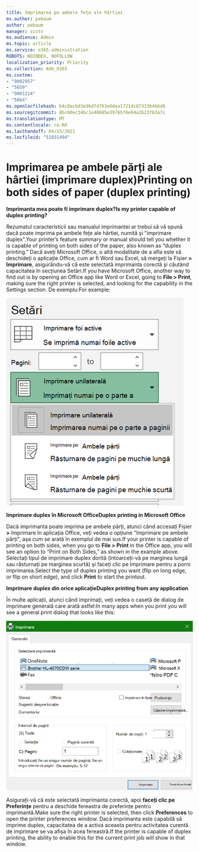 ```yaml
---
title: Imprimarea pe ambele fețe ale hârtiei
ms.author: pebaum
author: pebaum
manager: scotv
ms.audience: Admin
ms.topic: article
ms.service: o365-administration
ROBOTS: NOINDEX, NOFOLLOW
localization_priority: Priority
ms.collection: Adm_O365
ms.custom:
- "9002957"
- "5659"
- "9001214"
- "5664"
ms.openlocfilehash: b4c8acbd3e9bd74763e6dea1721dc87333b4b6d6
ms.sourcegitcommit: 8bc60ec34bc1e40685e3976576e04a2623f63a7c
ms.translationtype: MT
ms.contentlocale: ro-RO
ms.lasthandoff: 04/15/2021
ms.locfileid: "51831494"
---
```

# <a name="printing-on-both-sides-of-paper-duplex-printing"></a><span data-ttu-id="d160c-102">Imprimarea pe ambele părți ale hârtiei (imprimare duplex)</span><span class="sxs-lookup"><span data-stu-id="d160c-102">Printing on both sides of paper (duplex printing)</span></span>

<span data-ttu-id="d160c-103">**Imprimanta mea poate fi imprimare duplex?**</span><span class="sxs-lookup"><span data-stu-id="d160c-103">**Is my printer capable of duplex printing?**</span></span>

<span data-ttu-id="d160c-104">Rezumatul caracteristicii sau manualul imprimantei ar trebui să vă spună dacă poate imprima pe ambele fețe ale hârtiei, numită și "imprimare duplex".</span><span class="sxs-lookup"><span data-stu-id="d160c-104">Your printer’s feature summary or manual should tell you whether it is capable of printing on both sides of the paper, also known as “duplex printing.”</span></span> <span data-ttu-id="d160c-105">Dacă aveți Microsoft Office, o altă modalitate de a afla este să deschideți o aplicație Office, cum ar fi Word sau Excel, să mergeți la Fișier **> Imprimare**, asigurându-vă că este selectată imprimanta corectă și căutând capacitatea în secțiunea Setări.</span><span class="sxs-lookup"><span data-stu-id="d160c-105">If you have Microsoft Office, another way to find out is by opening an Office app like Word or Excel, going to **File > Print**, making sure the right printer is selected, and looking for the capability in the Settings section.</span></span> <span data-ttu-id="d160c-106">De exemplu:</span><span class="sxs-lookup"><span data-stu-id="d160c-106">For example:</span></span> 

![Setări imprimantă](media/print-settings.png)

<span data-ttu-id="d160c-108">**Imprimare duplex în Microsoft Office**</span><span class="sxs-lookup"><span data-stu-id="d160c-108">**Duplex printing in Microsoft Office**</span></span>

<span data-ttu-id="d160c-109">Dacă imprimanta poate imprima pe ambele părți, atunci când accesați Fișier **>** Imprimare în aplicația Office, veți vedea o opțiune "Imprimare pe ambele părți", așa cum se arată în exemplul de mai sus.</span><span class="sxs-lookup"><span data-stu-id="d160c-109">If your printer is capable of printing on both sides, when you go to **File > Print** in the Office app, you will see an option to “Print on Both Sides,” as shown in the example above.</span></span>  <span data-ttu-id="d160c-110">Selectați tipul de imprimare duplex dorită (întoarceți-vă pe  marginea lungă sau răsturnați pe marginea scurtă) și faceți clic pe Imprimare pentru a porni imprimarea.</span><span class="sxs-lookup"><span data-stu-id="d160c-110">Select the type of duplex printing you want (flip on long edge, or flip on short edge), and click **Print** to start the printout.</span></span>

<span data-ttu-id="d160c-111">**Imprimare duplex din orice aplicație**</span><span class="sxs-lookup"><span data-stu-id="d160c-111">**Duplex printing from any application**</span></span>

<span data-ttu-id="d160c-112">În multe aplicații, atunci când imprimați, veți vedea o casetă de dialog de imprimare generală care arată astfel:</span><span class="sxs-lookup"><span data-stu-id="d160c-112">In many apps when you print you will see a general print dialog that looks like this:</span></span> 

![Caseta de dialog Imprimare](media/print-dialog.png)

<span data-ttu-id="d160c-114">Asigurați-vă că este selectată imprimanta corectă, apoi **faceți clic pe Preferințe** pentru a deschide fereastra de preferințe pentru imprimantă.</span><span class="sxs-lookup"><span data-stu-id="d160c-114">Make sure the right printer is selected, then click **Preferences** to open the printer preferences window.</span></span> <span data-ttu-id="d160c-115">Dacă imprimanta este capabilă să imprime duplex, capacitatea de a activa aceasta pentru activitatea curentă de imprimare se va afișa în acea fereastră.</span><span class="sxs-lookup"><span data-stu-id="d160c-115">If the printer is capable of duplex printing, the ability to enable this for the current print job will show in that window.</span></span>
